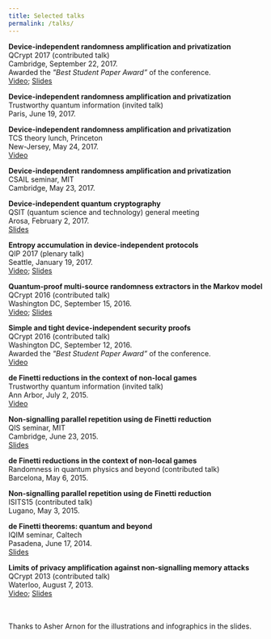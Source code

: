 ```yaml
---
title: Selected talks
permalink: /talks/
---
```


**Device-independent randomness amplification and privatization** <br/>
QCrypt 2017 (contributed talk) <br/>
Cambridge, September 22, 2017. <br/>
Awarded the *"Best Student Paper Award”* of the conference. <br/>
[Video](https://www.youtube.com/watch?v=Z2lN-TlLUBE); [Slides](/assets/slides/QCrypt17.pdf)

**Device-independent randomness amplification and privatization** <br/>
Trustworthy quantum information (invited talk) <br/>
Paris, June 19, 2017. <br/>

**Device-independent randomness amplification and privatization** <br/>
TCS theory lunch, Princeton <br/>
New-Jersey, May 24, 2017. <br/>
[Video](https://www.youtube.com/watch?v=IExc4pR40Ik)

**Device-independent randomness amplification and privatization** <br/>
CSAIL seminar, MIT <br/>
Cambridge, May 23, 2017.

**Device-independent quantum cryptography** <br/>
QSIT (quantum science and technology) general meeting <br/>
Arosa, February 2, 2017.<br/>
[Slides](/assets/slides/Arosa17.pdf)

**Entropy accumulation in device-independent protocols** <br/> 
QIP 2017 (plenary talk) <br/>
Seattle, January 19, 2017. <br/>
[Video](https://www.youtube.com/watch?v=4rwA_2aLnLc); [Slides](/assets/slides/QIP17.pdf)

**Quantum-proof multi-source randomness extractors in the Markov model** <br/>
QCrypt 2016 (contributed talk) <br/>
Washington DC, September 15, 2016. <br/>
[Video](https://www.youtube.com/watch?v=CloEUzNqXWs&feature=youtu.be&list=PLUz_4vZOI0H0nfczvYk2C_UbE_BMs8cpY); [Slides](/assets/slides/Ext_QCrypt16.pdf)

**Simple and tight device-independent security proofs** <br/>
QCrypt 2016 (contributed talk) <br/>
Washington DC, September 12, 2016. <br/>
Awarded the *"Best Student Paper Award”* of the conference. <br/>
[Video](https://www.youtube.com/watch?v=JWEdZ16OyWE&feature=youtu.be&list=PLUz_4vZOI0H0nfczvYk2C_UbE_BMs8cpY) 

**de Finetti reductions in the context of non-local games** <br/>
Trustworthy quantum information (invited talk) <br/>
Ann Arbor, July 2, 2015. <br/>
[Video](https://www.youtube.com/watch?v=6OME6EPJeP4)

**Non-signalling parallel repetition using de Finetti reduction** <br/>
QIS seminar, MIT <br/>
Cambridge, June 23, 2015.<br/>
[Slides](/assets/slides/MIT15.pdf)

**de Finetti reductions in the context of non-local games** <br/>
Randomness in quantum physics and beyond (contributed talk) <br/>
Barcelona, May 6, 2015.

**Non-signalling parallel repetition using de Finetti reduction**  <br/>
ISITS15 (contributed talk) <br/>
Lugano, May 3, 2015.

**de Finetti theorems: quantum and beyond** <br/>
IQIM seminar, Caltech <br/>
Pasadena, June 17, 2014.<br/>
[Slides](/assets/slides/Caltech14.pdf)

**Limits of privacy amplification against non-signalling memory attacks** <br/>
QCrypt 2013 (contributed talk)<br/>
Waterloo, August 7, 2013. <br/>
[Video](https://www.youtube.com/watch?v=vXUHCNzP8Pc); [Slides](/assets/slides/QCrypt13.pdf)


<br/><br>
Thanks to Asher Arnon for the illustrations and infographics in the slides. 
